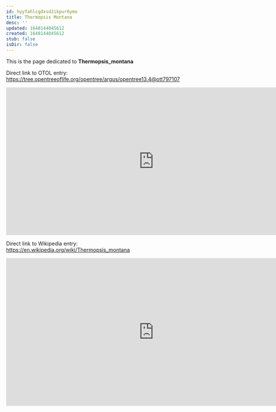 ```yaml
---
id: hyyfahlcgdxsd2ikpur6ymo
title: Thermopsis Montana
desc: ''
updated: 1648144045612
created: 1648144045612
stub: false
isDir: false
---
```

This is the page dedicated to **Thermopsis_montana**


Direct link to OTOL entry: https://tree.opentreeoflife.org/opentree/argus/opentree13.4@ott797107



<html>
    <body>
    <iframe src="https://tree.opentreeoflife.org/opentree/argus/opentree13.4@ott797107"
    width="800" height="400" frameborder="0" allowfullscreen> </iframe>
    </body>
</html>
    


Direct link to Wikipedia entry: https://en.wikipedia.org/wiki/Thermopsis_montana



<html>
    <body>
    <iframe src="https://en.wikipedia.org/wiki/Thermopsis_montana"
    width="800" height="400" frameborder="0" allowfullscreen> </iframe>
    </body>
</html>
    

